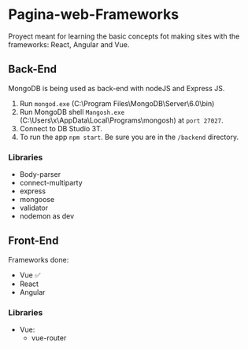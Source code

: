 # Pagina-web-Frameworks

Proyect meant for learning the basic concepts fot making sites with the frameworks: React, Angular and Vue. 

## Back-End
MongoDB is being used as back-end with nodeJS and Express JS.

1. Run `mongod.exe` (C:\Program Files\MongoDB\Server\6.0\bin)
2. Run MongoDB shell `Mangosh.exe` (C:\Users\x\AppData\Local\Programs\mongosh) at `port 27027`.
3. Connect to DB Studio 3T.
4. To run the app `npm start`. Be sure you are in the `/backend` directory.

### Libraries

- Body-parser
- connect-multiparty
- express
- mongoose
- validator
- nodemon as dev

## Front-End

Frameworks done:

- Vue :white_check_mark:
- React 
- Angular

### Libraries
- Vue:
    - vue-router